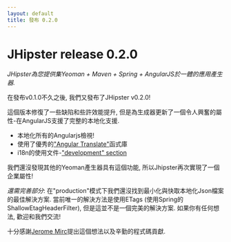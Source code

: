```yaml
---
layout: default
title: 發布 0.2.0
---
```


JHipster release 0.2.0
==================

*JHipster為您提供集Yeoman + Maven + Spring + AngularJS於一體的應用產生器.*

在發布v0.1.0不久之後, 我們又發布了JHipster v0.2.0!

這個版本修復了一些缺陷和些許效能提升, 但是為生成器更新了一個令人興奮的屬性-在AngularJS支援了完整的本地化支援.

- 本地化所有的Angularjs檢視!
- 使用了優秀的["Angular Translate"](https://github.com/PascalPrecht/angular-translate)函式庫
- i18n的使用文件-["development" section](/development/)

我們還沒發現其他的Yeoman產生器具有這個功能, 所以Jhipster再次實現了一個企業屬性!

*還需完善部分*: 在"production"模式下我們還沒找到最小化與快取本地化Json檔案的最佳解決方案. 當前唯一的解決方法是使用ETags (使用Spring的ShallowEtagHeaderFilter), 但是這並不是一個完美的解決方案. 如果你有任何想法, 歡迎和我們交流!

十分感謝[Jerome Mirc](https://twitter.com/JeromeMirc)提出這個想法以及辛勤的程式碼貢獻.
